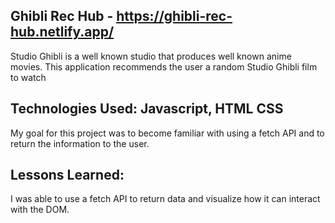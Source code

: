 ## Ghibli Rec Hub - https://ghibli-rec-hub.netlify.app/


Studio Ghibli is a well known studio that produces well known anime movies. This application recommends the user a random Studio Ghibli film to watch


## Technologies Used: Javascript, HTML CSS
My goal for this project was to become familiar with using a fetch API and to return the information to the user.

## Lessons Learned:
I was able to use a fetch API to return data and visualize how it can interact with the DOM.
